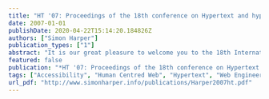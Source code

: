 ```yaml
---
title: "HT '07: Proceedings of the 18th conference on Hypertext and hypermedia - Introduction"
date: 2007-01-01
publishDate: 2020-04-22T15:14:20.184826Z
authors: ["Simon Harper"]
publication_types: ["1"]
abstract: "It is our great pleasure to welcome you to the 18th International ACM Conference on Hypertext and Hypermedia 'Hypertext, The Web, and Beyond: Five Autonomous Programmes, One Unified Conference'. The conference takes place in the Manchester Museum in Manchester, UK. The museum is located within the University of Manchester campus in the centre of Manchester. The city also has a rich scientific and academic heritage, with The University of Manchester being the home to twenty Nobel Prize winners and of such academic achievements as the world's first stored programmable computer, the splitting of the atom and the world's largest steerable radio telescope.  This year we had a major increase in submissions on 2006, over both full technical papers, and posters and demonstrations. With submissions coming from over thirty countries across four continents from Belgium to Brazil, Italy to India, and South Korea to Sweden. With an acceptance rate of 35% the quality of the conference is maintained but with submissions such as 'Towards Better Understanding of Folksonomic Patterns', 'Revealing the Hidden Ethnography of User Browsing Behavior', and 'Assembly Lines: Web Generators as Hypertexts' our submission topics are significantly broadening.  These changes are also echoed in our Keynote, After Dinner Keynote, and Closing Plenary. Our Keynote is Professor Carole Goble, Director of the myGrid project (the largest UK e-Science pilot project), producer of the widely-used Taverna open source application (now part of the Open Middleware Infrastructure Institute). She is also the co-director of the e-Science North West regional centre. Our after dinner Keynote is Professor Wendy Hall, Head of School at the University of Southampton's School of Electronics and Computer Science. She is the founding Head of the Intelligence, Agents, Multimedia (IAM) research group and has published over 350 academic papers. In 2003 Wendy was appointed President of the British Computer Society (BCS) and is one of the few females to hold a fellowship of the Royal Academy of Engineering as well as being made a Commander of The Most Excellent Order of the British Empire (CBE), awarded in 2000. Finally, we all know our Closing Plenary speaker Theodor Holm Nelson, credited with first use of the words hypermedia, transclusion, founder of Project Xanadu; here we also see his new work on CosmicBook, and understand his ideas for the future.  ACM Hypertext, as a conference series, has always maintained very high quality standards, combined with a fairly strict adherence to the research topic of Hypertext and Hypermedia. Not giving in to the \"hypertext and the Web are just the same\" hype has allowed the conference to maintain its high profile, albeit at the expense of submission and attendance numbers. Not wishing to compromise on quality ACM Hypertext has taken a turn for broadening its scope. This has resulted in the five \"autonomous programmes\" of ACM Hypertext 2007.  Hypertext is everywhere, in theory research, in very practical applications, in society, in personal interfaces and in culture and communication. Separate program committees evaluated submissions in each of these tracks, resulting in a selection of high quality full and short papers that offer the conference attendees a varied but in depth view of current hypertext research.  Throughout the history of the ACM Hypertext Conference, researchers have tried to capture what hypertext really is. The Hypertext Models and Theory programme specifically targets this \"hard core\" formal study of structural, sculptural, spatial, open, dynamic and adaptive or any other type of hypertext (or Web-based Information System). The Models and Theory track has indeed attracted some visionary submissions that shape the future of WIS and hypertext systems and thus will become standard reference material in the future.  Hypertext is alive and in use in various applications. The Practical Hypertext programme looked at collecting some of these applications of hypertext including The Web, Semantic Web, Web Engineering, and Web Design. These topics concern themselves with all aspects of making valuable everyday hypertext applications, not exclusively on the Web. As a result, the track has gathered a variety of papers which illustrate classical issues in practical hypertext, such as reverse linking, interesting hyperspace applications such as hyperspeech, user-assisted similarity estimation on the web, and lessons learnt from industrial semantic web applications and learning style applications.  The inclusion of \"Social Hypertext\" this year as an explicit theme of the conference reflects the fact that this area has reached maturity. What is Social Hypertext? We might define it as Hypertext that gets better the more people use it - but Tim Berners-Lee would be the first to point out that this is exactly what the Web is. This year we made a specific effort to recruit committee members and reviewers from emerging research communities involved in technologies such as wikis and blogging and we circulated the Call for Papers within these communities. The predominant research issue that was most evident in the excellent set of papers we reviewed was that of analysis of the patterns of use of social software sites, but the area continues to evolve, and the committee's selection of papers reflects the width of the area. We hope to see this theme expand further in the future.  The focus of Hypertext and the Person is on a human centered Web, with an eye towards enabling all users, including those with disabilities to benefit from hypertext and hypermedia. Usability and accessibility are stressed, with a diverse set of issues explored. Papers in this track address hypertext navigation, adaptations for individual needs, educational applications, and collaborative hypermedia.  When the first ACM Hypertext Workshop convened twenty years ago, most researchers believed that the chief obstacles to widespread use of hypertext were technical and economic. Could systems perform sufficiently quickly? Could link integrity be achieved? Could society conceivably afford the cost of a digital library? At the same time, we assumed that, once the systems were designed and built, actually writing hypertexts would be a straightforward task.  Today, the most daunting engineering challenges have been met, although new challenges always arise. However, the craft of hypertext writing poses many unexpected challenges. The study of hypertext fiction is a staple of university curricula throughout the world, but it is clear that we are only beginning to understand the theory of hypertext rhetoric and the practice of hypertext criticism. From the details of semantic metadata to the grand vistas of the curation of digital artifacts, and from the workaday world of microformats and weblog networks to the abstract realms of metafiction, sculptural, and feral hypertext, hypertext's impact on culture is as undeniable as it is, still, incompletely understood."
featured: false
publication: "*HT '07: Proceedings of the 18th conference on Hypertext and hypermedia*"
tags: ["Accessibility", "Human Centred Web", "Hypertext", "Web Engineering"]
url_pdf: "http://www.simonharper.info/publications/Harper2007ht.pdf"
---
```


